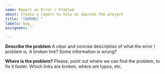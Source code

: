 ```yaml
---
name: Report an Error / Problem
about: Create a report to help us improve the project
title: "[ERROR] "
labels: bug
assignees: ''

---
```


**Describe the problem**
A clear and concise description of what the error / problem is. A broken link? Some information is wrong?

**Where is the problem?**
Please, point out where we can find the problem, to fix it faster. Which links are broken, where are typos, etc.
